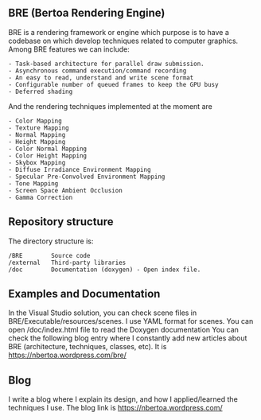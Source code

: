 ## BRE (Bertoa Rendering Engine)

BRE is a rendering framework or engine which purpose is to have a codebase on which develop techniques related to computer graphics. Among BRE features we can include:

    - Task-based architecture for parallel draw submission.
    - Asynchronous command execution/command recording
    - An easy to read, understand and write scene format
    - Configurable number of queued frames to keep the GPU busy
    - Deferred shading

And the rendering techniques implemented at the moment are

    - Color Mapping
    - Texture Mapping
    - Normal Mapping
    - Height Mapping
    - Color Normal Mapping
    - Color Height Mapping
    - Skybox Mapping
    - Diffuse Irradiance Environment Mapping
    - Specular Pre-Convolved Environment Mapping
    - Tone Mapping
    - Screen Space Ambient Occlusion
    - Gamma Correction


## Repository structure
The directory structure is:

	/BRE		Source code
	/external	Third-party libraries
	/doc		Documentation (doxygen) - Open index file.
	

## Examples and Documentation

In the Visual Studio solution, you can check scene files in BRE/Executable/resources/scenes. I use YAML format for scenes.
You can open /doc/index.html file to read the Doxygen documentation
You can check the following blog entry where I constantly add new articles about BRE (architecture, techniques, classes, etc). It is https://nbertoa.wordpress.com/bre/


## Blog

I write a blog where I explain its design, and how I applied/learned the techniques I use.
The blog link is https://nbertoa.wordpress.com/
